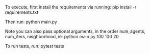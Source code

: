 To execute, first install the requirements via running:
pip install -r requirements.txt

Then run:
python main.py

Note you can also pass optional arguments, in the order num_agents, num_iters, neighborhood, ie:
python main.py 100 100 20

To run tests, run:
pytest tests